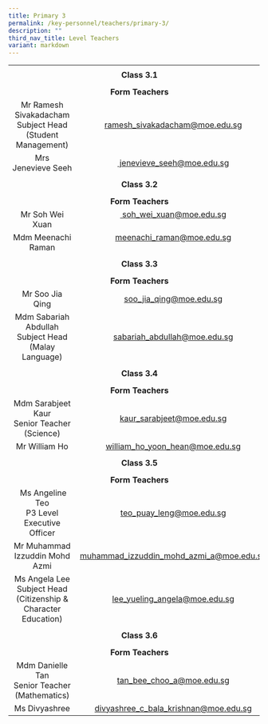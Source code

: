 ```yaml
---
title: Primary 3
permalink: /key-personnel/teachers/primary-3/
description: ""
third_nav_title: Level Teachers
variant: markdown
---
```

<table style="margin-left: auto; margin-right: auto;" border="0" width="100%" cellspacing="0">
<tbody>
<tr>
<td style="text-align: center;" colspan="2" height="41"><strong>Class 3.1</strong></td>
</tr>
	
<tr style="text-align: center;">
<td colspan="2" style="text-align: center;" height="25"><strong>Form Teachers</strong></td>
</tr>

<tr style="text-align: center;">
<td width="50%">Mr Ramesh Sivakadacham<br>Subject Head (Student Management)</td>
<td width="50%"><a href="mailto:ramesh_sivakadacham@moe.edu.sg" target="">ramesh_sivakadacham@moe.edu.sg</a></td>
</tr>

<tr style="text-align: center;">
<td>
<div>Mrs Jenevieve&nbsp;Seeh</div>
</td>
<td><a href="mailto:&nbsp;jenevieve_seeh@moe.edu.sg" target="">&nbsp;jenevieve_seeh@moe.edu.sg</a></td>
</tr>

<tr style="text-align: center;">
<td colspan="2" style="text-align: center;" height="41"><strong>Class 3.2</strong></td>
</tr>

<tr style="text-align: center;">
<td colspan="2" style="text-align: center;" height="25"><strong>Form Teachers</strong></td>
</tr>

<tr style="text-align: center;">
<td width="50%">Mr Soh&nbsp;Wei Xuan</td>
<td><a href="mailto:&nbsp;soh_wei_xuan@moe.edu.sg" target="">&nbsp;soh_wei_xuan@moe.edu.sg</a><br><br></td>
</tr>

<tr style="text-align: center;">
<td>Mdm Meenachi Raman</td>
<td><a href="mailto:meenachi_raman@moe.edu.sg" target="">meenachi_raman@moe.edu.sg</a><br><br></td>
</tr>

<tr style="text-align: center;">
<td colspan="2" style="text-align: center;" height="41"><strong>Class 3.3</strong></td>
</tr>
	
<tr style="text-align: center;">
<td colspan="2" style="text-align: center;" height="25"><strong>Form Teachers</strong></td>
</tr>
	
<tr style="text-align: center;">
<td>Mr Soo Jia Qing</td>
<td><a href="mailto:soo_jia_qing@moe.edu.sg" target="">soo_jia_qing@moe.edu.sg</a></td>
</tr>

	
<tr style="text-align: center;">
<td width="50%">Mdm Sabariah Abdullah<br>Subject Head (Malay Language)</td>
<td width="50%"><a href="mailto:sabariah_abdullah@moe.edu.sg" target="">sabariah_abdullah@moe.edu.sg</a></td>
</tr>

	
<tr style="text-align: center;">
<td colspan="2" style="text-align: center;" height="41"><strong>Class 3.4</strong></td>
</tr>
	
<tr style="text-align: center;">
<td colspan="2" style="text-align: center;" height="25"><strong>Form Teachers</strong></td>
</tr>
	
<tr style="text-align: center;">
<td width="50%">Mdm&nbsp;Sarabjeet Kaur<br>Senior Teacher (Science)</td>
<td width="50%"><a href="mailto:kaur_sarabjeet@moe.edu.sg" target="">kaur_sarabjeet@moe.edu.sg</a></td>
</tr>
	
<tr style="text-align: center;">
<td>Mr William Ho</td>
<td><a href="mailto:william_ho_yoon_hean@moe.edu.sg" target="">william_ho_yoon_hean@moe.edu.sg</a></td>
</tr>
	
<tr style="text-align: center;">
<td colspan="2" style="text-align: center;" height="41"><strong>Class 3.5</strong></td>
</tr>
	
<tr style="text-align: center;">
<td colspan="2" style="text-align: center;" height="25"><strong>Form Teachers</strong></td>
</tr>
	
<tr style="text-align: center;">
<td>&nbsp;Ms Angeline Teo <br>
P3 Level Executive Officer</td>
<td><a href="mailto:teo_puay_leng@moe.edu.sg" target="">teo_puay_leng@moe.edu.sg</a></td>
</tr>
	
<tr style="text-align: center;">
<td>
<div>Mr Muhammad Izzuddin&nbsp;Mohd Azmi</div>
</td>
<td><a href="mailto:muhammad_izzuddin_mohd_azmi_a@moe.edu.sg" target="">muhammad_izzuddin_mohd_azmi_a@moe.edu.sg</a></td>
</tr>

<tr style="text-align: center;">
<td>
<div>Ms Angela Lee <br>Subject Head (Citizenship &amp; Character Education)</div>
</td>
<td><a href="mailto:lee_yueling_angela@moe.edu.sg" target="">lee_yueling_angela@moe.edu.sg</a></td>
</tr>


	
<tr style="text-align: center;">
<td colspan="2" style="text-align: center;" height="41"><strong>Class 3.6</strong></td>
</tr>
	
<tr style="text-align: center;">
<td colspan="2" style="text-align: center;" height="25"><strong>Form Teachers</strong></td>
</tr>
<tr style="text-align: center;">
<td>Mdm&nbsp;Danielle Tan <br>Senior Teacher (Mathematics)</td>
<td><a href="mailto:tan_bee_choo_a@moe.edu.sg" target="">tan_bee_choo_a@moe.edu.sg</a></td>
</tr>
	
<tr style="text-align: center;">
<td>Ms Divyashree</td>
<td><a href="mailto:divyashree_c_bala_krishnan@moe.edu.sg" target="">divyashree_c_bala_krishnan@moe.edu.sg</a></td>
</tr>
</tbody>
</table>